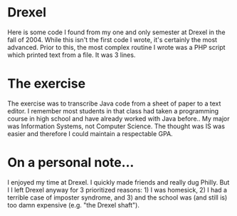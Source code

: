 # Drexel
Here is some code I found from my one and only semester at Drexel in the fall of
2004. While this isn't the first code I wrote, it's certainly the most
advanced. Prior to this, the most complex routine I wrote was a PHP script which
printed text from a file. It was 3 lines.

# The exercise
The exercise  was to transcribe Java code from a sheet of paper to a text
editor. I remember most students in that class had taken a programming course in
high school and have already worked with Java before.. My major was Information
Systems, not Computer Science. The thought was IS was easier and therefore I
could maintain a respectable GPA.

# On a personal note...
I enjoyed my time at Drexel. I quickly made friends and really dug Philly. But I
I left Drexel anyway for 3 prioritized reasons: 1) I was homesick, 2) I had a
terrible case of imposter syndrome, and 3) and the school was (and still is) too
damn expensive (e.g. "the Drexel shaft").

